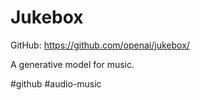 # Jukebox

GitHub: https://github.com/openai/jukebox/

A generative model for music.

#github #audio-music